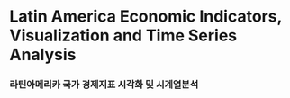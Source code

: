 # Latin America Economic Indicators, Visualization and Time Series Analysis
### 라틴아메리카 국가 경제지표 시각화 및 시계열분석

